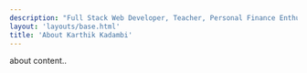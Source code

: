 ```yaml
---
description: "Full Stack Web Developer, Teacher, Personal Finance Enthusiast"
layout: 'layouts/base.html'
title: 'About Karthik Kadambi'
---
```

<p>about content..</p>